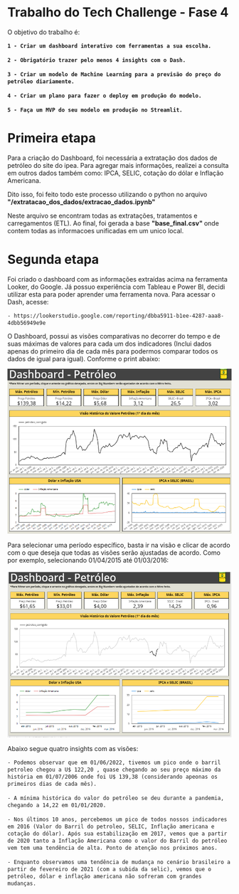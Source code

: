 # Trabalho do Tech Challenge - Fase 4

O objetivo do trabalho é: <b>

    1 - Criar um dashboard interativo com ferramentas a sua escolha.

    2 - Obrigatório trazer pelo menos 4 insights com o Dash.

    3 - Criar um modelo de Machine Learning para a previsão do preço do petróleo diariamente.

    4 - Criar um plano para fazer o deploy em produção do modelo.

    5 - Faça um MVP do seu modelo em produção no Streamlit.

</b>

# Primeira etapa

Para a criação do Dashboard, foi necessária a extratação dos dados de petróleo do site do ipea. Para agregar mais informações, realizei a consulta em outros dados também como:
IPCA, SELIC, cotação do dólar e Inflação Americana.

Dito isso, foi feito todo este processo utilizando o python no arquivo <b>"/extratacao_dos_dados/extracao_dados.ipynb" </b>

Neste arquivo se encontram todas as extratações, tratamentos e carregamentos (ETL). Ao final, foi gerada a base <b>"base_final.csv" </b> onde contem todas as informacoes unificadas em um unico local.

# Segunda etapa

Foi criado o dashboard com as informações extraídas acima na ferramenta Looker, do Google. Já possuo experiência com Tableau e Power BI, decidi utilizar esta para poder aprender uma ferramenta nova. Para acessar o Dash, acesse: 

    - https://lookerstudio.google.com/reporting/dbba5911-b1ee-4287-aaa8-4dbb56949e9e

O Dashboard, possui as visões comparativas no decorrer do tempo e de suas máximas de valores para cada um dos indicadores (Inclui dados apenas do primeiro dia de cada mês para podermos comparar todos os dados de igual para igual). Conforme o print abaixo:

![alt text](image-7.png)

Para selecionar uma período específico, basta ir na visão e clicar de acordo com o que deseja que todas as visões serão ajustadas de acordo. Como por exemplo, selecionando 01/04/2015 até 01/03/2016:

![alt text](image-8.png)

Abaixo segue quatro insights com as visões:

    - Podemos observar que em 01/06/2022, tivemos um pico onde o barril petroleo chegou a U$ 122,20 , quase chegando ao seu preço máximo da história em 01/07/2006 onde foi U$ 139,38 (considerando apeonas os primeiros dias de cada mês).

    - A mínima histórica do valor do petróleo se deu durante a pandemia, chegando a 14,22 em 01/01/2020.

    - Nos últimos 10 anos, percebemos um pico de todos nossos indicadores em 2016 (Valor do Barril do petroleo, SELIC, Inflação americana e cotação do dólar). Após sua estabilização em 2017, vemos que a partir de 2020 tanto a Inflação Americana como o valor do Barril do petróleo vem tem uma tendência de alta. Ponto de atenção nos próximos anos.

    - Enquanto observamos uma tendência de mudança no cenário brasileiro a partir de fevereiro de 2021 (com a subida da selic), vemos que o petróleo, dólar e inflação americana não sofreram com grandes mudanças. 

